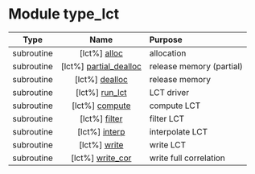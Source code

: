 # Module type_lct

| Type | Name | Purpose |
| :--: | :--: | :---------- |
| subroutine | [lct%] [alloc](https://github.com/benjaminmenetrier/bump-standalone/tree/master/src/type_lct.F90#L47) | allocation |
| subroutine | [lct%] [partial_dealloc](https://github.com/benjaminmenetrier/bump-standalone/tree/master/src/type_lct.F90#L75) | release memory (partial) |
| subroutine | [lct%] [dealloc](https://github.com/benjaminmenetrier/bump-standalone/tree/master/src/type_lct.F90#L98) | release memory |
| subroutine | [lct%] [run_lct](https://github.com/benjaminmenetrier/bump-standalone/tree/master/src/type_lct.F90#L125) | LCT driver |
| subroutine | [lct%] [compute](https://github.com/benjaminmenetrier/bump-standalone/tree/master/src/type_lct.F90#L245) | compute LCT |
| subroutine | [lct%] [filter](https://github.com/benjaminmenetrier/bump-standalone/tree/master/src/type_lct.F90#L283) | filter LCT |
| subroutine | [lct%] [interp](https://github.com/benjaminmenetrier/bump-standalone/tree/master/src/type_lct.F90#L313) | interpolate LCT |
| subroutine | [lct%] [write](https://github.com/benjaminmenetrier/bump-standalone/tree/master/src/type_lct.F90#L343) | write LCT |
| subroutine | [lct%] [write_cor](https://github.com/benjaminmenetrier/bump-standalone/tree/master/src/type_lct.F90#L378) | write full correlation |
